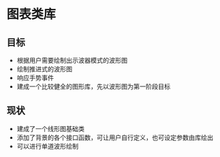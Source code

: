 # 图表类库
## 目标
* 根据用户需要绘制出示波器模式的波形图
* 绘制推进式的波形图
* 响应手势事件
* 建成一个比较健全的图形库，先以波形图为第一阶段目标

## 现状
* 建成了一个线形图基础类
* 添加了背景的各个接口函数，可让用户自行定义，也可设定参数由库绘出
* 可以进行单道波形绘制